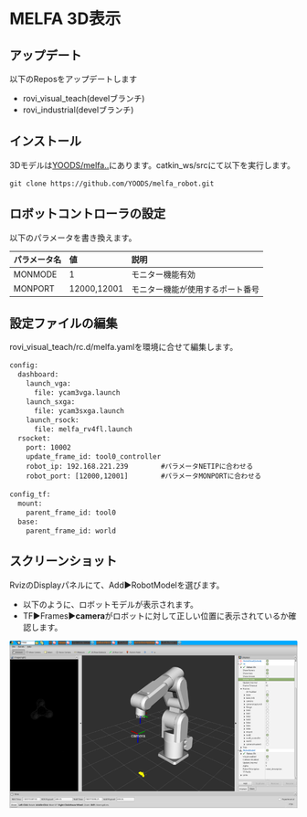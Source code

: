 # MELFA 3D表示

## アップデート  
以下のReposをアップデートします

- rovi_visual_teach(develブランチ)
- rovi_industrial(develブランチ)

## インストール  
3Dモデルは[YOODS/melfa..](https://github.com/YOODS/melfa_robot)にあります。catkin_ws/srcにて以下を実行します。
~~~
git clone https://github.com/YOODS/melfa_robot.git
~~~

## ロボットコントローラの設定  
以下のパラメータを書き換えます。

|パラメータ名|値|説明|
|:----|:----|:----|
|MONMODE|1|モニター機能有効|
|MONPORT|12000,12001|モニター機能が使用するポート番号|

## 設定ファイルの編集　
rovi_visual_teach/rc.d/melfa.yamlを環境に合せて編集します。
~~~
config:
  dashboard:
    launch_vga:
      file: ycam3vga.launch
    launch_sxga:
      file: ycam3sxga.launch
    launch_rsock:
      file: melfa_rv4fl.launch
  rsocket:
    port: 10002
    update_frame_id: tool0_controller
    robot_ip: 192.168.221.239        #パラメータNETIPに合わせる
    robot_port: [12000,12001]        #パラメータMONPORTに合わせる

config_tf:
  mount:
    parent_frame_id: tool0
  base:
    parent_frame_id: world
~~~

## スクリーンショット　
RvizのDisplayパネルにて、Add▶RobotModelを選びます。  

- 以下のように、ロボットモデルが表示されます。
- TF▶Frames▶**camera**がロボットに対して正しい位置に表示されているか確認します。
 
![ScreenShot](rv4fl.png)
